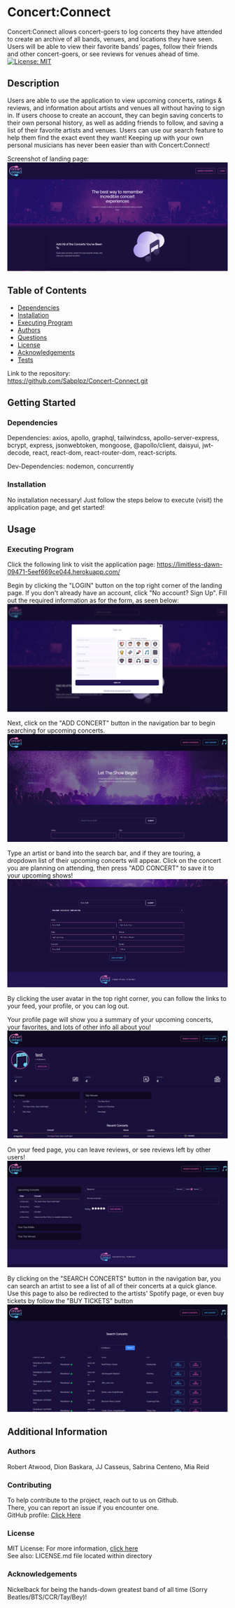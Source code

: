 # Concert:Connect

  Concert:Connect allows concert-goers to log concerts they have attended to create an archive of all bands, venues, and locations they have seen. Users will be able to view their favorite bands’ pages, follow their friends and other concert-goers, or see reviews for venues ahead of time.  
  [![License: MIT](https://img.shields.io/badge/License-MIT-yellow.svg)](https://opensource.org/licenses/MIT)

  ## Description

  Users are able to use the application to view upcoming concerts, ratings & reviews, and information about artists and venues all without having to sign in. If users choose to create an account, they can begin saving concerts to their own personal history, as well as adding friends to follow, and saving a list of their favorite artists and venues. Users can use our search feature to help them find the exact event they want! Keeping up with your own personal musicians has never been easier than with Concert:Connect!

  Screenshot of landing page:  
  ![screenshot of landing page](./client/src/assets/screenshots/landing-page.PNG)

  ## Table of Contents
  * [Dependencies](#dependencies)
  * [Installation](#installation)
  * [Executing Program](#executing-program)
  * [Authors](#authors)
  * [Questions](#questions)
  * [License](#license)
  * [Acknowledgements](#acknowledgements)
  * [Tests](#tests)

  Link to the repository:  
  https://github.com/Sabplpz/Concert-Connect.git

  ## Getting Started

  ### Dependencies
  Dependencies: axios, apollo, graphql, tailwindcss, apollo-server-express, bcrypt, express, jsonwebtoken, mongoose, @apollo/client, daisyui, jwt-decode, react, react-dom, react-router-dom, react-scripts.  
      
  Dev-Dependencies: nodemon, concurrently

  ### Installation
  No installation necessary! Just follow the steps below to execute (visit) the application page, and get started!

  ## Usage

  ### Executing Program
  Click the following link to visit the application page:  https://limitless-dawn-09471-5eef669ce044.herokuapp.com/ 
    
  Begin by clicking the "LOGIN" button on the top right corner of the landing page. If you don't already have an account, click "No account? Sign Up". Fill out the required information as for the form, as seen below:  
  ![screenshot of signup modal](./client/src/assets/screenshots/signup-modal.png)  
    
  Next, click on the "ADD CONCERT" button in the navigation bar to begin searching for upcoming concerts.  
  ![screenshot of add concerts page](./client/src/assets/screenshots/add-concerts-top.png)  

  Type an artist or band into the search bar, and if they are touring, a dropdown list of their upcoming concerts will appear. Click on the concert you are planning on attending, then press "ADD CONCERT" to save it to your upcoming shows!  
  ![screenshot of add concert form](./client/src/assets/screenshots/add-concert.png)  
    
  By clicking the user avatar in the top right corner, you can follow the links to your feed, your profile, or you can log out.  
    
  Your profile page will show you a summary of your upcoming concerts, your favorites, and lots of other info all about you!  
  ![screenshot of profile page](./client/src/assets/screenshots/profile-page.png)  

  On your feed page, you can leave reviews, or see reviews left by other users!  
  ![screenshot of feed page](./client/src/assets/screenshots/feed-page.PNG)  
    
  By clicking on the "SEARCH CONCERTS" button in the navigation bar, you can search an artist to see a list of all of their concerts at a quick glance. Use this page to also be redirected to the artists' Spotify page, or even buy tickets by follow the "BUY TICKETS" button  
  ![screenshot of search concerts page](./client/src/assets/screenshots/all-concert-search.PNG)

  ## Additional Information

  ### Authors
  Robert Atwood, Dion Baskara, JJ Casseus, Sabrina Centeno, Mia Reid

  ### Contributing
  To help contribute to the project, reach out to us on Github.  
  There, you can report an issue if you encounter one.  
  GitHub profile: <a href="https://github.com/sabplpz">Click Here</a>

  ### License  
  MIT License: For more information,  <a href="https://opensource.org/license/mit/">click here</a>  
  See also: LICENSE.md file located within directory

  ### Acknowledgements
  Nickelback for being the hands-down greatest band of all time (Sorry Beatles/BTS/CCR/Tay/Bey)!
  